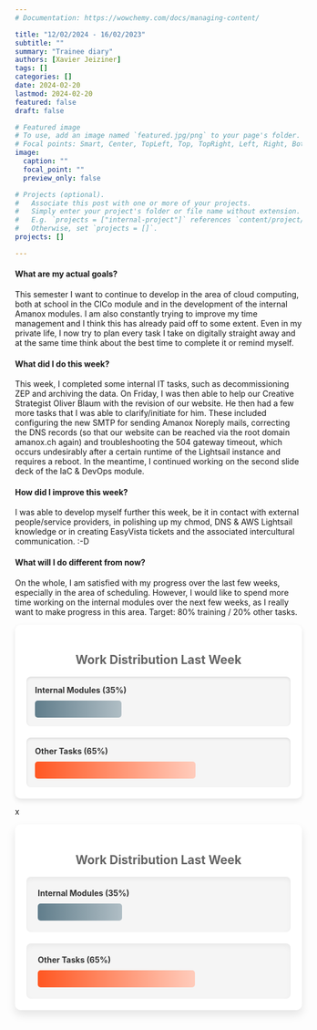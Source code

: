 ```yaml
---
# Documentation: https://wowchemy.com/docs/managing-content/

title: "12/02/2024 - 16/02/2023"
subtitle: ""
summary: "Trainee diary"
authors: [Xavier Jeiziner]
tags: []
categories: []
date: 2024-02-20
lastmod: 2024-02-20
featured: false
draft: false

# Featured image
# To use, add an image named `featured.jpg/png` to your page's folder.
# Focal points: Smart, Center, TopLeft, Top, TopRight, Left, Right, BottomLeft, Bottom, BottomRight.
image:
  caption: ""
  focal_point: ""
  preview_only: false

# Projects (optional).
#   Associate this post with one or more of your projects.
#   Simply enter your project's folder or file name without extension.
#   E.g. `projects = ["internal-project"]` references `content/project/deep-learning/index.md`.
#   Otherwise, set `projects = []`.
projects: []

---
```

#### What are my actual goals?
This semester I want to continue to develop in the area of cloud computing, both at school in the ClCo module and in the development of the internal Amanox modules. I am also constantly trying to improve my time management and I think this has already paid off to some extent. Even in my private life, I now try to plan every task I take on digitally straight away and at the same time think about the best time to complete it or remind myself.

#### What did I do this week?
This week, I completed some internal IT tasks, such as decommissioning ZEP and archiving the data. On Friday, I was then able to help our Creative Strategist Oliver Blaum with the revision of our website. He then had a few more tasks that I was able to clarify/initiate for him. These included configuring the new SMTP for sending Amanox Noreply mails, correcting the DNS records (so that our website can be reached via the root domain amanox.ch again) and troubleshooting the 504 gateway timeout, which occurs undesirably after a certain runtime of the Lightsail instance and requires a reboot. In the meantime, I continued working on the second slide deck of the IaC & DevOps module.

#### How did I improve this week?
I was able to develop myself further this week, be it in contact with external people/service providers, in polishing up my chmod, DNS & AWS Lightsail knowledge or in creating EasyVista tickets and the associated intercultural communication. :-D

#### What will I do different from now?
On the whole, I am satisfied with my progress over the last few weeks, especially in the area of scheduling. However, I would like to spend more time working on the internal modules over the next few weeks, as I really want to make progress in this area. Target: 80% training / 20% other tasks.

<div style="padding: 20px; color: #333; background-color: #fff; border-radius: 10px; box-shadow: 0 4px 8px rgba(0,0,0,0.1);">
  <h2 style="text-align: center; color: #666;">Work Distribution Last Week</h2>
  <div style="background-color: #f5f5f5; padding: 15px; margin-bottom: 20px; border-radius: 8px; color: #333; box-shadow: inset 0 2px 4px rgba(0,0,0,0.1);">
    <strong>Internal Modules (35%)</strong>
    <div style="width: 35%; height: 30px; background: linear-gradient(to right, #607D8B 0%, #B0BEC5 100%); border-radius: 5px; margin-top: 10px;"></div>
  </div>
  <div style="background-color: #f5f5f5; padding: 15px; border-radius: 8px; color: #333; box-shadow: inset 0 2px 4px rgba(0,0,0,0.1);">
    <strong>Other Tasks (65%)</strong>
    <div style="width: 65%; height: 30px; background: linear-gradient(to right, #FF5722 0%, #FFCCBC 100%); border-radius: 5px; margin-top: 10px;"></div>
  </div>
</div>

x

<div style="padding: 20px; color: #333; background-color: #fff; border-radius: 10px; box-shadow: 0 8px 16px rgba(0,0,0,0.1); transition: box-shadow 0.3s ease;">
  <h2 style="text-align: center; color: #666;">Work Distribution Last Week</h2>
  <div style="background-color: #f5f5f5; padding: 20px; margin-bottom: 20px; border-radius: 8px; color: #333; box-shadow: inset 0 4px 8px rgba(0,0,0,0.05); transition: transform 0.3s ease, box-shadow 0.3s ease;" onmouseover="this.style.transform='scale(1.05)'; this.style.boxShadow='inset 0 4px 8px rgba(0,0,0,0.1)';" onmouseout="this.style.transform='scale(1)'; this.style.boxShadow='inset 0 4px 8px rgba(0,0,0,0.05)';">
    <strong>Internal Modules (35%)</strong>
    <div style="width: 35%; height: 30px; background: linear-gradient(to right, #607D8B 0%, #B0BEC5 100%); border-radius: 5px; margin-top: 10px; transition: background 0.3s ease;" onmouseover="this.style.background='linear-gradient(to right, #455A64 0%, #90A4AE 100%)';" onmouseout="this.style.background='linear-gradient(to right, #607D8B 0%, #B0BEC5 100%)';"></div>
  </div>
  <div style="background-color: #f5f5f5; padding: 20px; border-radius: 8px; color: #333; box-shadow: inset 0 4px 8px rgba(0,0,0,0.05); transition: transform 0.3s ease, box-shadow 0.3s ease;" onmouseover="this.style.transform='scale(1.05)'; this.style.boxShadow='inset 0 4px 8px rgba(0,0,0,0.1)';" onmouseout="this.style.transform='scale(1)'; this.style.boxShadow='inset 0 4px 8px rgba(0,0,0,0.05)';">
    <strong>Other Tasks (65%)</strong>
    <div style="width: 65%; height: 30px; background: linear-gradient(to right, #FF5722 0%, #FFCCBC 100%); border-radius: 5px; margin-top: 10px; transition: background 0.3s ease;" onmouseover="this.style.background='linear-gradient(to right, #E64A19 0%, #FFAB91 100%)';" onmouseout="this.style.background='linear-gradient(to right, #FF5722 0%, #FFCCBC 100%)';"></div>
  </div>
</div>
